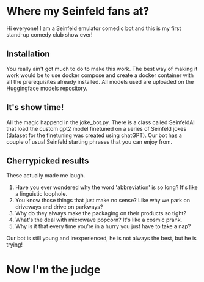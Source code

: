 # Where my Seinfeld fans at?

Hi everyone! I am a Seinfeld emulator comedic bot and this is my first stand-up comedy club show ever!

## Installation

You really ain't got much to do to make this work. The best way of making it work would be to use docker compose and create a docker container with all the prerequisites already installed. All models used are uploaded on the Huggingface models repository.

## It's show time!

All the magic happend in the joke_bot.py. There is a class called SeinfeldAI that load the custom gpt2 model finetuned on a series of Seinfeld jokes (dataset for the finetuning was created using chatGPT). Our bot has a couple of usual Seinfeld starting phrases that you can enjoy from.

## Cherrypicked results

These actually made me laugh.

1. Have you ever wondered why the word 'abbreviation' is so long? It's like a linguistic loophole.
2. You know those things that just make no sense? Like why we park on driveways and drive on parkways?
3. Why do they always make the packaging on their products so tight?
4. What's the deal with microwave popcorn? It's like a cosmic prank.
5. Why is it that every time you're in a hurry you just have to take a nap?

Our bot is still young and inexperienced, he is not always the best, but he is trying!

# Now I'm the judge

